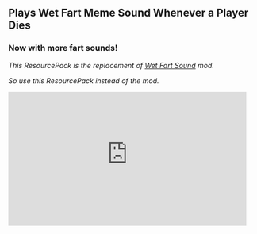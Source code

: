 ## Plays Wet Fart Meme Sound Whenever a Player Dies

### Now with more fart sounds!

_This ResourcePack is the replacement of [Wet Fart Sound](/mods/wet-fart-sound/) mod._

_So use this ResourcePack instead of the mod._

<div class="video-wrapper">
  <iframe 
    width="480" 
    height="270" 
    src="https://www.youtube-nocookie.com/embed/4gcs5k8n-FY" 
    title="YouTube video player" 
    frameborder="0" 
    allow="accelerometer; autoplay; clipboard-write; encrypted-media; gyroscope; picture-in-picture; web-share"
    allowfullscreen>
  </iframe>
</div>
